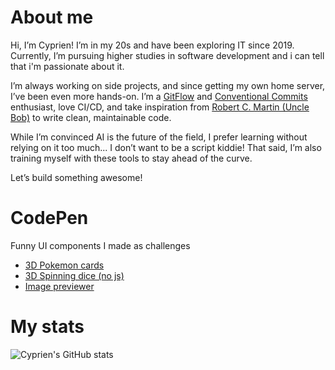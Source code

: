 # About me
Hi, I’m Cyprien! I’m in my 20s and have been exploring IT since 2019. Currently, I’m pursuing higher studies in software development and i can tell that i'm passionate about it.

I’m always working on side projects, and since getting my own home server, I’ve been even more hands-on. I’m a [GitFlow](https://www.atlassian.com/git/tutorials/comparing-workflows/gitflow-workflow) and [Conventional Commits](https://www.conventionalcommits.org/en/v1.0.0/) enthusiast, love CI/CD, and take inspiration from [Robert C. Martin (Uncle Bob)](https://fr.wikipedia.org/wiki/Robert_C._Martin) to write clean, maintainable code.

While I’m convinced AI is the future of the field, I prefer learning without relying on it too much... I don’t want to be a script kiddie! That said, I’m also training myself with these tools to stay ahead of the curve.

Let’s build something awesome!

# CodePen
Funny UI components I made as challenges
* [3D Pokemon cards](https://codepen.io/R0kkxRyuk/pen/eYoMWbp)
* [3D Spinning dice (no js)](https://codepen.io/R0kkxRyuk/pen/LEPGyvz)
* [Image previewer](https://codepen.io/R0kkxRyuk/pen/ExJLXKN)

# My stats
![Cyprien's GitHub stats](https://github-readme-stats.vercel.app/api?username=cyprien-png&show_icons=true&text_color=E0E0E0&icon_color=ADA7B4&title_color=faf0ac&bg_color=291839&custom_title=Cyprien%27s+Github+Stats)
